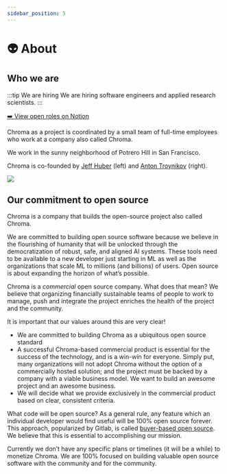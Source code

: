 ```yaml
---
sidebar_position: 5
---
```


# 👽 About

## Who we are

:::tip We are hiring
We are hiring software engineers and applied research scientists.
:::

[➡️ View open roles on Notion](https://www.notion.so/trychroma/careers-chroma-9d017c3007c7478ebd85bad854101497?pvs=4)

Chroma as a project is coordinated by a small team of full-time employees who work at a company also called Chroma.

We work in the sunny neighborhood of Potrero Hill in San Francisco.

Chroma is co-founded by [Jeff Huber](https://twitter.com/jeffreyhuber) (left) and [Anton Troynikov](https://twitter.com/atroyn) (right).

<img src="/img/team.JPG" />

## Our commitment to open source

Chroma is a company that builds the open-source project also called Chroma.

We are committed to building open source software because we believe in the flourishing of humanity that will be unlocked through the democratization of robust, safe, and aligned AI systems. These tools need to be available to a new developer just starting in ML as well as the organizations that scale ML to millions (and billions) of users. Open source is about expanding the horizon of what’s possible.

Chroma is a _commercial_ open source company. What does that mean? We believe that organizing financially sustainable teams of people to work to manage, push and integrate the project enriches the health of the project and the community.

It is important that our values around this are very clear!

- We are committed to building Chroma as a ubiquitous open source standard
- A successful Chroma-based commercial product is essential for the success of the technology, and is a win-win for everyone. Simply put, many organizations will not adopt Chroma without the option of a commercially hosted solution; and the project must be backed by a company with a viable business model. We want to build an awesome project and an awesome business.
- We will decide what we provide exclusively in the commercial product based on clear, consistent criteria.

What code will be open source? As a general rule, any feature which an individual developer would find useful will be 100% open source forever. This approach, popularized by Gitlab, is called [buyer-based open source](https://about.gitlab.com/company/stewardship/). We believe that this is essential to accomplishing our mission.

Currently we don’t have any specific plans or timelines (it will be a while) to monetize Chroma. We are 100% focused on building valuable open source software with the community and for the community.
